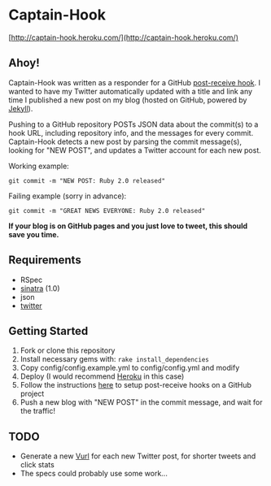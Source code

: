 # Captain-Hook

[http://captain-hook.heroku.com/](http://captain-hook.heroku.com/)

## Ahoy!

Captain-Hook was written as a responder for a GitHub [post-receive hook](http://help.github.com/post-receive-hooks/). I wanted to have my Twitter automatically updated with a title and link any time I published a new post on my blog (hosted on GitHub, powered by [Jekyll](http://github.com/mattonrails/jekyll)).

Pushing to a GitHub repository POSTs JSON data about the commit(s) to a hook URL, including repository info, and the messages for every commit. Captain-Hook detects a new post by parsing the commit message(s), looking for "NEW POST", and updates a Twitter account for each new post.

Working example:

	git commit -m "NEW POST: Ruby 2.0 released"

Failing example (sorry in advance):

	git commit -m "GREAT NEWS EVERYONE: Ruby 2.0 released"

**If your blog is on GitHub pages and you just love to tweet, this should save you time.**

## Requirements

- RSpec
- [sinatra](http://github.com/sinatra/sinatra) (1.0)
- json
- [twitter](http://github.com/jnunemaker/twitter)

## Getting Started

1. Fork or clone this repository
2. Install necessary gems with: `rake install_dependencies`
3. Copy config/config.example.yml to config/config.yml and modify
4. Deploy (I would recommend [Heroku](http://heroku.com/) in this case)
4. Follow the instructions [here](http://help.github.com/post-receive-hooks/) to setup post-receive hooks on a GitHub project
5. Push a new blog with "NEW POST" in the commit message, and wait for the traffic!

## TODO

- Generate a new [Vurl](http://vurl.me/) for each new Twitter post, for shorter tweets and click stats
- The specs could probably use some work...